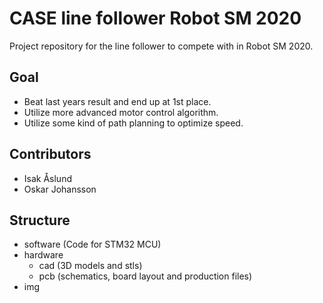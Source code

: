 # CASE line follower Robot SM 2020
Project repository for the line follower to compete with in Robot SM 2020. 

## Goal 
- Beat last years result and end up at 1st place. 
- Utilize more advanced motor control algorithm.
- Utilize some kind of path planning to optimize speed. 

## Contributors
  - Isak Åslund
  - Oskar Johansson
## Structure 
  - software (Code for STM32 MCU)
  - hardware
    - cad (3D models and stls)
    - pcb (schematics, board layout and production files)
  - img
